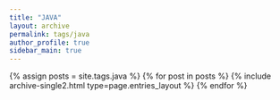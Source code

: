 ```yaml
---
title: "JAVA"
layout: archive
permalink: tags/java
author_profile: true
sidebar_main: true
---
```



{% assign posts = site.tags.java %}
{% for post in posts %} {% include archive-single2.html type=page.entries_layout %} {% endfor %}